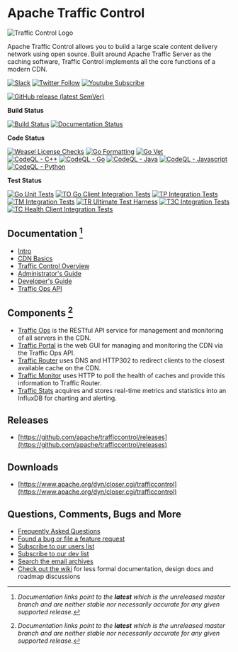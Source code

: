 <!--
    Licensed to the Apache Software Foundation (ASF) under one
    or more contributor license agreements.  See the NOTICE file
    distributed with this work for additional information
    regarding copyright ownership.  The ASF licenses this file
    to you under the Apache License, Version 2.0 (the
    "License"); you may not use this file except in compliance
    with the License.  You may obtain a copy of the License at

      http://www.apache.org/licenses/LICENSE-2.0

    Unless required by applicable law or agreed to in writing,
    software distributed under the License is distributed on an
    "AS IS" BASIS, WITHOUT WARRANTIES OR CONDITIONS OF ANY
    KIND, either express or implied.  See the License for the
    specific language governing permissions and limitations
    under the License.
-->

# Apache Traffic Control

<picture>
    <source media="(prefers-color-scheme: dark)" srcset="https://traffic-control-cdn.readthedocs.io/en/latest/_static/ATC-SVG-FULL-WHITE.svg">
    <source media="(prefers-color-scheme: light)" srcset="https://trafficcontrol.apache.org/resources/Traffic-Control-Logo-FINAL-Black-Text.png">
    <img alt="Traffic Control Logo" src="https://trafficcontrol.apache.org/resources/Traffic-Control-Logo-FINAL-Black-Text.png">
</picture>

Apache Traffic Control allows you to build a large scale content delivery network using open source. Built around Apache Traffic Server as the caching software, Traffic Control implements all the core functions of a modern CDN.

[![Slack](https://img.shields.io/badge/slack-join_%23traffic--control-white.svg?logo=slack&style=social)](https://s.apache.org/tc-slack-request)
[![Twitter Follow](https://img.shields.io/twitter/follow/trafficctrlcdn?style=social&label=Follow%20@trafficctrlcdn)](https://twitter.com/intent/follow?screen_name=trafficctrlcdn)
[![Youtube Subscribe](https://img.shields.io/youtube/channel/subscribers/UC2zEj6sERinzx8w8uvyRBYg?style=social&label=Apache%20Traffic%20Control)](https://www.youtube.com/channel/UC2zEj6sERinzx8w8uvyRBYg)

[![GitHub release (latest SemVer)](https://img.shields.io/github/v/release/apache/trafficcontrol)](https://github.com/apache/trafficcontrol/releases)

__Build Status__

[![Build Status](https://github.com/apache/trafficcontrol/workflows/CDN-in-a-Box%20CI/badge.svg)](https://github.com/apache/trafficcontrol/actions/workflows/ciab.yaml) 
[![Documentation Status](https://readthedocs.org/projects/traffic-control-cdn/badge/?version=latest)](http://traffic-control-cdn.readthedocs.io/en/latest/?badge=latest)

__Code Status__

[![Weasel License Checks](https://github.com/apache/trafficcontrol/workflows/Weasel%20License%20checks/badge.svg)](https://github.com/apache/trafficcontrol/actions/workflows/weasel.yml) 
[![Go Formatting](https://github.com/apache/trafficcontrol/workflows/Go%20Format/badge.svg)](https://github.com/apache/trafficcontrol/actions/workflows/go.fmt.yml) 
[![Go Vet](https://github.com/apache/trafficcontrol/workflows/Go%20Vet/badge.svg)](https://github.com/apache/trafficcontrol/actions/workflows/go.vet.yml)                                                                                                                                                                                                                                                                                                                                                                                                                                                                                                                                                                                                                                                                                                                                                                                            
[![CodeQL - C++](https://github.com/apache/trafficcontrol/workflows/CodeQL%20-%20C++/badge.svg)](https://github.com/apache/trafficcontrol/actions/workflows/codeql.cpp.yml)
[![CodeQL - Go](https://github.com/apache/trafficcontrol/workflows/CodeQL%20-%20Go/badge.svg)](https://github.com/apache/trafficcontrol/actions/workflows/codeql.go.yml)
[![CodeQL - Java](https://github.com/apache/trafficcontrol/workflows/CodeQL%20-%20Java/badge.svg)](https://github.com/apache/trafficcontrol/actions/workflows/codeql.java.yml)
[![CodeQL - Javascript](https://github.com/apache/trafficcontrol/workflows/CodeQL%20-%20Javascript/badge.svg)](https://github.com/apache/trafficcontrol/actions/workflows/codeql.javascript.yml)
[![CodeQL - Python](https://github.com/apache/trafficcontrol/workflows/CodeQL%20-%20Python/badge.svg)](https://github.com/apache/trafficcontrol/actions/workflows/codeql.python.yml)

__Test Status__

[![Go Unit Tests](https://github.com/apache/trafficcontrol/workflows/Go%20Unit%20Tests/badge.svg)](https://github.com/apache/trafficcontrol/actions/workflows/go.unit.tests.yaml)
[![TO Go Client Integration Tests](https://github.com/apache/trafficcontrol/workflows/TO%20Go%20Client%20Integration%20Tests/badge.svg)](https://github.com/apache/trafficcontrol/actions/workflows/traffic-ops.yml) 
[![TP Integration Tests](https://github.com/apache/trafficcontrol/workflows/TP%20Integration%20Tests/badge.svg)](https://github.com/apache/trafficcontrol/actions/workflows/tp.integration.tests.yml) 
[![TM Integration Tests](https://github.com/apache/trafficcontrol/workflows/TM%20Integration%20Tests/badge.svg)](https://github.com/apache/trafficcontrol/actions/workflows/tm.integration.tests.yml) 
[![TR Ultimate Test Harness](https://github.com/apache/trafficcontrol/workflows/TR%20Ultimate%20Test%20Harness/badge.svg)](https://github.com/apache/trafficcontrol/actions/workflows/tr-ultimate-test-harness.yml) 
[![T3C Integration Tests](https://github.com/apache/trafficcontrol/workflows/T3C%20Integration%20Tests/badge.svg)](https://github.com/apache/trafficcontrol/actions/workflows/cache-config-tests.yml)
[![TC Health Client Integration Tests](https://github.com/apache/trafficcontrol/workflows/TC%20Health%20Client%20Integration%20Tests/badge.svg)](https://github.com/apache/trafficcontrol/actions/workflows/health-client-tests.yml)

## Documentation [^1]
* [Intro](http://traffic-control-cdn.readthedocs.io/en/latest/index.html)
* [CDN Basics](http://traffic-control-cdn.readthedocs.io/en/latest/basics/index.html)
* [Traffic Control Overview](http://traffic-control-cdn.readthedocs.io/en/latest/overview/index.html)
* [Administrator's Guide](http://traffic-control-cdn.readthedocs.io/en/latest/admin/index.html)
* [Developer's Guide](http://traffic-control-cdn.readthedocs.io/en/latest/development/index.html)
* [Traffic Ops API](https://traffic-control-cdn.readthedocs.io/en/latest/api/index.html)

## Components [^1]
* [Traffic Ops](https://traffic-control-cdn.readthedocs.io/en/latest/overview/traffic_ops.html) is the RESTful API service for management and monitoring of all servers in the CDN.
* [Traffic Portal](https://traffic-control-cdn.readthedocs.io/en/latest/overview/traffic_portal.html) is the web GUI for managing and monitoring the CDN via the Traffic Ops API.
* [Traffic Router](https://traffic-control-cdn.readthedocs.io/en/latest/overview/traffic_router.html) uses DNS and HTTP302 to redirect clients to the closest available cache on the CDN.
* [Traffic Monitor](https://traffic-control-cdn.readthedocs.io/en/latest/overview/traffic_monitor.html) uses HTTP to poll the health of caches and provide this information to Traffic Router.
* [Traffic Stats](https://traffic-control-cdn.readthedocs.io/en/latest/overview/traffic_stats.html) acquires and stores real-time metrics and statistics into an InfluxDB for charting and alerting.

## Releases
* [https://github.com/apache/trafficcontrol/releases](https://github.com/apache/trafficcontrol/releases)

## Downloads
* [https://www.apache.org/dyn/closer.cgi/trafficcontrol](https://www.apache.org/dyn/closer.cgi/trafficcontrol)

## Questions, Comments, Bugs and More
* [Frequently Asked Questions](https://traffic-control-cdn.readthedocs.io/en/latest/faq.html)
* [Found a bug or file a feature request](https://github.com/apache/trafficcontrol/issues)
* [Subscribe to our users list](mailto:users-subscribe@trafficcontrol.apache.org)
* [Subscribe to our dev list](mailto:dev-subscribe@trafficcontrol.apache.org)
* [Search the email archives](https://lists.apache.org/list.html?dev@trafficcontrol.apache.org)
* [Check out the wiki](https://cwiki.apache.org/confluence/display/TC/Traffic+Control+Home) for less formal documentation, design docs and roadmap discussions

[^1]: *Documentation links point to the __latest__ which is the unreleased master branch and are neither stable nor necessarily accurate for any given supported release.*